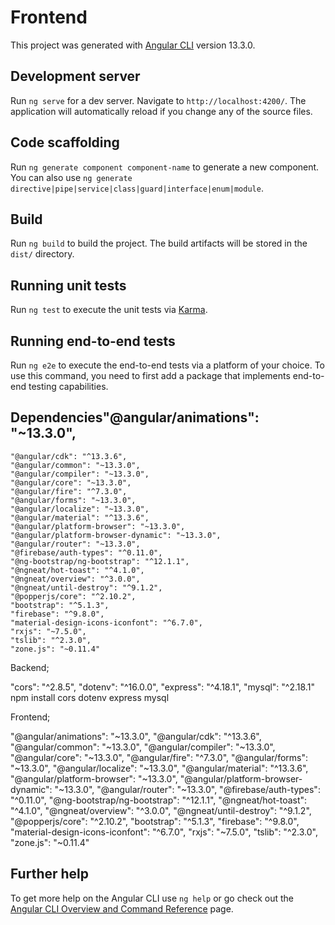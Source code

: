 # Frontend

This project was generated with [Angular CLI](https://github.com/angular/angular-cli) version 13.3.0.

## Development server

Run `ng serve` for a dev server. Navigate to `http://localhost:4200/`. The application will automatically reload if you change any of the source files.

## Code scaffolding

Run `ng generate component component-name` to generate a new component. You can also use `ng generate directive|pipe|service|class|guard|interface|enum|module`.

## Build

Run `ng build` to build the project. The build artifacts will be stored in the `dist/` directory.

## Running unit tests

Run `ng test` to execute the unit tests via [Karma](https://karma-runner.github.io).

## Running end-to-end tests

Run `ng e2e` to execute the end-to-end tests via a platform of your choice. To use this command, you need to first add a package that implements end-to-end testing capabilities.


## Dependencies"@angular/animations": "~13.3.0",
    "@angular/cdk": "^13.3.6",
    "@angular/common": "~13.3.0",
    "@angular/compiler": "~13.3.0",
    "@angular/core": "~13.3.0",
    "@angular/fire": "^7.3.0",
    "@angular/forms": "~13.3.0",
    "@angular/localize": "~13.3.0",
    "@angular/material": "^13.3.6",
    "@angular/platform-browser": "~13.3.0",
    "@angular/platform-browser-dynamic": "~13.3.0",
    "@angular/router": "~13.3.0",
    "@firebase/auth-types": "^0.11.0",
    "@ng-bootstrap/ng-bootstrap": "^12.1.1",
    "@ngneat/hot-toast": "^4.1.0",
    "@ngneat/overview": "^3.0.0",
    "@ngneat/until-destroy": "^9.1.2",
    "@popperjs/core": "^2.10.2",
    "bootstrap": "^5.1.3",
    "firebase": "^9.8.0",
    "material-design-icons-iconfont": "^6.7.0",
    "rxjs": "~7.5.0",
    "tslib": "^2.3.0",
    "zone.js": "~0.11.4"
    

Backend; 

"cors": "^2.8.5",
    "dotenv": "^16.0.0",
    "express": "^4.18.1",
    "mysql": "^2.18.1"
    npm install cors dotenv express mysql
    
Frontend;


"@angular/animations": "~13.3.0",
    "@angular/cdk": "^13.3.6",
    "@angular/common": "~13.3.0",
    "@angular/compiler": "~13.3.0",
    "@angular/core": "~13.3.0",
    "@angular/fire": "^7.3.0",
    "@angular/forms": "~13.3.0",
    "@angular/localize": "~13.3.0",
    "@angular/material": "^13.3.6",
    "@angular/platform-browser": "~13.3.0",
    "@angular/platform-browser-dynamic": "~13.3.0",
    "@angular/router": "~13.3.0",
    "@firebase/auth-types": "^0.11.0",
    "@ng-bootstrap/ng-bootstrap": "^12.1.1",
    "@ngneat/hot-toast": "^4.1.0",
    "@ngneat/overview": "^3.0.0",
    "@ngneat/until-destroy": "^9.1.2",
    "@popperjs/core": "^2.10.2",
    "bootstrap": "^5.1.3",
    "firebase": "^9.8.0",
    "material-design-icons-iconfont": "^6.7.0",
    "rxjs": "~7.5.0",
    "tslib": "^2.3.0",
    "zone.js": "~0.11.4"
    
    
## Further help

To get more help on the Angular CLI use `ng help` or go check out the [Angular CLI Overview and Command Reference](https://angular.io/cli) page.
